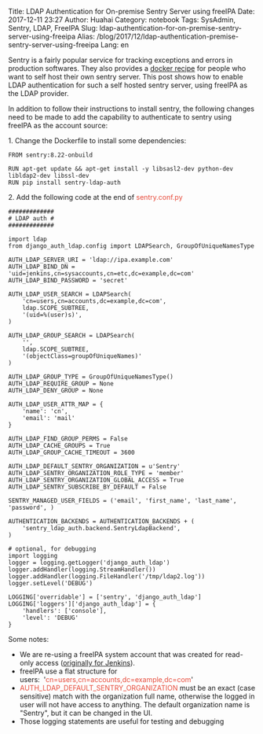 Title: LDAP Authentication for On-premise Sentry Server using freeIPA
Date: 2017-12-11 23:27
Author: Huahai
Category: notebook
Tags: SysAdmin, Sentry, LDAP, FreeIPA 
Slug: ldap-authentication-for-on-premise-sentry-server-using-freeipa
Alias: /blog/2017/12/ldap-authentication-premise-sentry-server-using-freeipa
Lang: en

Sentry is a fairly popular service for tracking exceptions and errors in production softwares. They also provides a [docker recipe](https://github.com/getsentry/onpremise) for people who want to self host their own sentry server. This post shows how to enable LDAP authentication for such a self hosted sentry server, using freeIPA as the LDAP provider.

In addition to follow their instructions to install sentry, the following changes need to be made to add the capability to authenticate to sentry using freeIPA as the account source:

1\. Change the Dockerfile to install some dependencies:

    FROM sentry:8.22-onbuild

    RUN apt-get update && apt-get install -y libsasl2-dev python-dev libldap2-dev libssl-dev
    RUN pip install sentry-ldap-auth

2\. Add the following code at the end of <span style="color:#e74c3c;">sentry.conf.py</span>

    #############
    # LDAP auth #
    #############

    import ldap
    from django_auth_ldap.config import LDAPSearch, GroupOfUniqueNamesType

    AUTH_LDAP_SERVER_URI = 'ldap://ipa.example.com'
    AUTH_LDAP_BIND_DN = 'uid=jenkins,cn=sysaccounts,cn=etc,dc=example,dc=com'
    AUTH_LDAP_BIND_PASSWORD = 'secret'

    AUTH_LDAP_USER_SEARCH = LDAPSearch(
        'cn=users,cn=accounts,dc=example,dc=com',
        ldap.SCOPE_SUBTREE,
        '(uid=%(user)s)',
    )

    AUTH_LDAP_GROUP_SEARCH = LDAPSearch(
        '',
        ldap.SCOPE_SUBTREE,
        '(objectClass=groupOfUniqueNames)'
    )

    AUTH_LDAP_GROUP_TYPE = GroupOfUniqueNamesType()
    AUTH_LDAP_REQUIRE_GROUP = None
    AUTH_LDAP_DENY_GROUP = None

    AUTH_LDAP_USER_ATTR_MAP = {
        'name': 'cn',
        'email': 'mail'
    }

    AUTH_LDAP_FIND_GROUP_PERMS = False
    AUTH_LDAP_CACHE_GROUPS = True
    AUTH_LDAP_GROUP_CACHE_TIMEOUT = 3600

    AUTH_LDAP_DEFAULT_SENTRY_ORGANIZATION = u'Sentry'
    AUTH_LDAP_SENTRY_ORGANIZATION_ROLE_TYPE = 'member'
    AUTH_LDAP_SENTRY_ORGANIZATION_GLOBAL_ACCESS = True
    AUTH_LDAP_SENTRY_SUBSCRIBE_BY_DEFAULT = False

    SENTRY_MANAGED_USER_FIELDS = ('email', 'first_name', 'last_name', 'password', )

    AUTHENTICATION_BACKENDS = AUTHENTICATION_BACKENDS + (
        'sentry_ldap_auth.backend.SentryLdapBackend',
    )

    # optional, for debugging
    import logging
    logger = logging.getLogger('django_auth_ldap')
    logger.addHandler(logging.StreamHandler())
    logger.addHandler(logging.FileHandler('/tmp/ldap2.log'))
    logger.setLevel('DEBUG')

    LOGGING['overridable'] = ['sentry', 'django_auth_ldap']
    LOGGING['loggers']['django_auth_ldap'] = {
        'handlers': ['console'],
        'level': 'DEBUG'
    }

                                                                                                                                                      

Some notes:

-   We are re-using a freeIPA system account that was created for read-only access ([originally for Jenkins](https://yyhh.org/blog/2017/12/configure-jenkins-use-freeipa-ldap-security-realm)).
-   freeIPA use a flat structure for users:  '<span style="color:#e74c3c;">cn=users,cn=accounts,dc=example,dc=com</span>'
-   <span style="color:#e74c3c;">AUTH\_LDAP\_DEFAULT\_SENTRY\_ORGANIZATION</span> must be an exact (case sensitive) match with the organization full name, otherwise the logged in user will not have access to anything. The default organization name is "Sentry", but it can be changed in the UI.
-   Those logging statements are useful for testing and debugging 
